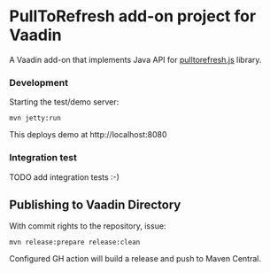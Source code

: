 # PullToRefresh add-on project for Vaadin

A Vaadin add-on that implements Java API for [pulltorefresh.js](https://github.com/BoxFactura/pulltorefresh.js) library.

### Development

Starting the test/demo server:
```
mvn jetty:run
```

This deploys demo at http://localhost:8080

### Integration test

TODO add integration tests :-)

## Publishing to Vaadin Directory

With commit rights to the repository, issue:

    mvn release:prepare release:clean

Configured GH action will build a release and push to Maven Central.
